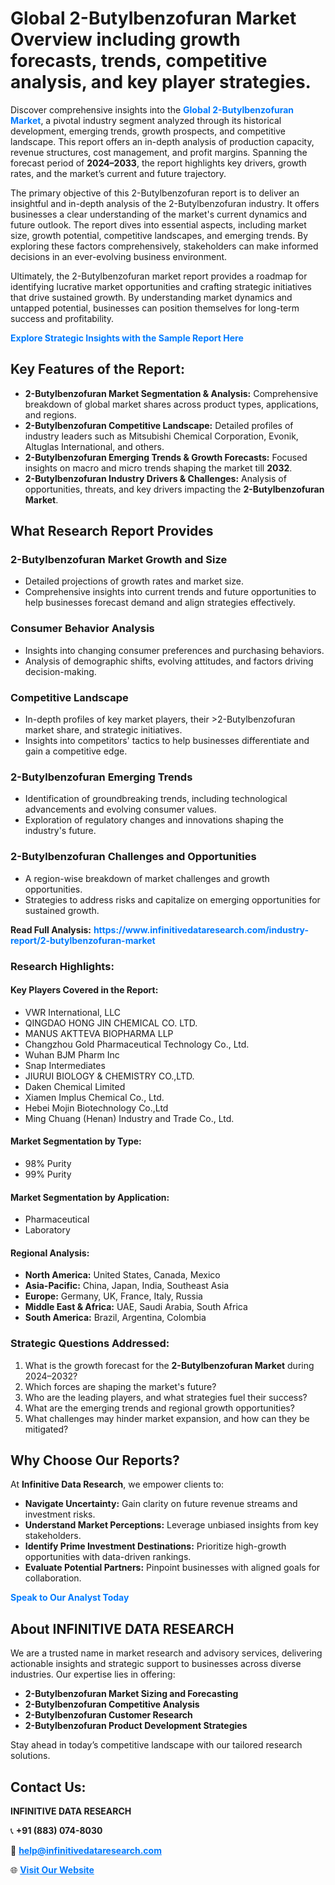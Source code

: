 <h1>Global 2-Butylbenzofuran Market Overview including growth forecasts, trends, competitive analysis, and key player strategies.</h1>
<p>
Discover comprehensive insights into the 
<a href="https://www.infinitivedataresearch.com/industry-report/2-butylbenzofuran-market" rel="dofollow" style="color: #007BFF; text-decoration: none;"><strong>Global 2-Butylbenzofuran Market</strong></a>, a pivotal industry segment analyzed through its historical development, emerging trends, growth prospects, and competitive landscape. This report offers an in-depth analysis of production capacity, revenue structures, cost management, and profit margins. Spanning the forecast period of <strong>2024–2033</strong>, the report highlights key drivers, growth rates, and the market’s current and future trajectory.
</p>
<p>
The primary objective of this 2-Butylbenzofuran report is to deliver an insightful and in-depth analysis of the 2-Butylbenzofuran industry. It offers businesses a clear understanding of the market's current dynamics and future outlook. The report dives into essential aspects, including market size, growth potential, competitive landscapes, and emerging trends. By exploring these factors comprehensively, stakeholders can make informed decisions in an ever-evolving business environment.
</p>
<p>
Ultimately, the 2-Butylbenzofuran market report provides a roadmap for identifying lucrative market opportunities and crafting strategic initiatives that drive sustained growth. By understanding market dynamics and untapped potential, businesses can position themselves for long-term success and profitability.
</p>
<p>
<a href="https://www.infinitivedataresearch.com/request-sample/reportId=106012" style="color: #007BFF; text-decoration: none;"><strong>Explore Strategic Insights with the Sample Report Here</strong></a>
</p>

<h2>Key Features of the Report:</h2>
<ul>
<li><strong>2-Butylbenzofuran Market Segmentation & Analysis:</strong> Comprehensive breakdown of global market shares across product types, applications, and regions.</li>
<li><strong>2-Butylbenzofuran Competitive Landscape:</strong> Detailed profiles of industry leaders such as Mitsubishi Chemical Corporation, Evonik, Altuglas International, and others.</li>
<li><strong>2-Butylbenzofuran Emerging Trends & Growth Forecasts:</strong> Focused insights on macro and micro trends shaping the market till <strong>2032</strong>.</li>
<li><strong>2-Butylbenzofuran Industry Drivers & Challenges:</strong> Analysis of opportunities, threats, and key drivers impacting the <strong>2-Butylbenzofuran Market</strong>.</li>
</ul>

<h2>What Research Report Provides</h2>
<h3>2-Butylbenzofuran Market Growth and Size</h3>
<ul>
<li>Detailed projections of growth rates and market size.</li>
<li>Comprehensive insights into current trends and future opportunities to help businesses forecast demand and align strategies effectively.</li>
</ul>

<h3>Consumer Behavior Analysis</h3>
<ul>
<li>Insights into changing consumer preferences and purchasing behaviors.</li>
<li>Analysis of demographic shifts, evolving attitudes, and factors driving decision-making.</li>
</ul>

<h3>Competitive Landscape</h3>
<ul>
<li>In-depth profiles of key market players, their >2-Butylbenzofuran market share, and strategic initiatives.</li>
<li>Insights into competitors' tactics to help businesses differentiate and gain a competitive edge.</li>
</ul>

<h3>2-Butylbenzofuran Emerging Trends</h3>
<ul>
<li>Identification of groundbreaking trends, including technological advancements and evolving consumer values.</li>
<li>Exploration of regulatory changes and innovations shaping the industry's future.</li>
</ul>

<h3>2-Butylbenzofuran Challenges and Opportunities</h3>
<ul>
<li>A region-wise breakdown of market challenges and growth opportunities.</li>
<li>Strategies to address risks and capitalize on emerging opportunities for sustained growth.</li>
</ul>
<p><strong>Read Full Analysis:</strong> <a href="https://www.infinitivedataresearch.com/industry-report/2-butylbenzofuran-market" rel="dofollow" style="color: #007BFF; text-decoration: none;"><strong>https://www.infinitivedataresearch.com/industry-report/2-butylbenzofuran-market</strong></a></p>
<h3>Research Highlights:</h3>
<h4>Key Players Covered in the Report:</h4>
<ul><li>VWR International, LLC</li><li>QINGDAO HONG JIN CHEMICAL CO. LTD.</li><li>MANUS AKTTEVA BIOPHARMA LLP</li><li>Changzhou Gold Pharmaceutical Technology Co., Ltd.</li><li>Wuhan BJM Pharm Inc</li><li>Snap Intermediates</li><li>JIURUI BIOLOGY &amp; CHEMISTRY CO.,LTD.</li><li>Daken Chemical Limited</li><li>Xiamen Implus Chemical Co., Ltd.</li><li>Hebei Mojin Biotechnology Co.,Ltd</li><li>Ming Chuang (Henan) Industry and Trade Co., Ltd.</li></ul>
<h4>Market Segmentation by Type:</h4>
<ul><li>98% Purity</li><li>99% Purity</li></ul>
<h4>Market Segmentation by Application:</h4>
<ul><li>Pharmaceutical</li><li>Laboratory</li></ul>

<h4>Regional Analysis:</h4>
<ul>
<li><strong>North America:</strong> United States, Canada, Mexico</li>
<li><strong>Asia-Pacific:</strong> China, Japan, India, Southeast Asia</li>
<li><strong>Europe:</strong> Germany, UK, France, Italy, Russia</li>
<li><strong>Middle East & Africa:</strong> UAE, Saudi Arabia, South Africa</li>
<li><strong>South America:</strong> Brazil, Argentina, Colombia</li>
</ul>

<h3>Strategic Questions Addressed:</h3>
<ol>
<li>What is the growth forecast for the <strong>2-Butylbenzofuran Market</strong> during 2024–2032?</li>
<li>Which forces are shaping the market's future?</li>
<li>Who are the leading players, and what strategies fuel their success?</li>
<li>What are the emerging trends and regional growth opportunities?</li>
<li>What challenges may hinder market expansion, and how can they be mitigated?</li>
</ol>

<h2>Why Choose Our Reports?</h2>
<p>At <strong>Infinitive Data Research</strong>, we empower clients to:</p>
<ul>
<li><strong>Navigate Uncertainty:</strong> Gain clarity on future revenue streams and investment risks.</li>
<li><strong>Understand Market Perceptions:</strong> Leverage unbiased insights from key stakeholders.</li>
<li><strong>Identify Prime Investment Destinations:</strong> Prioritize high-growth opportunities with data-driven rankings.</li>
<li><strong>Evaluate Potential Partners:</strong> Pinpoint businesses with aligned goals for collaboration.</li>
</ul>
<p><a href="https://www.infinitivedataresearch.com/industry-report/2-butylbenzofuran-market" rel="dofollow" style="color: #007BFF; text-decoration: none;"><strong>Speak to Our Analyst Today</strong></a></p>

<h2>About INFINITIVE DATA RESEARCH</h2>
<p>We are a trusted name in market research and advisory services, delivering actionable insights and strategic support to businesses across diverse industries. Our expertise lies in offering:</p>
<ul>
<li><strong>2-Butylbenzofuran Market Sizing and Forecasting</strong></li>
<li><strong>2-Butylbenzofuran Competitive Analysis</strong></li>
<li><strong>2-Butylbenzofuran Customer Research</strong></li>
<li><strong>2-Butylbenzofuran Product Development Strategies</strong></li>
</ul>
<p>Stay ahead in today’s competitive landscape with our tailored research solutions.</p>

<h2>Contact Us:</h2>
<p><strong>INFINITIVE DATA RESEARCH</strong></p>
<p>📞 <strong>+91 (883) 074-8030</strong></p>
<p>📧 <strong><a href="mailto:help@infinitivedataresearch.com" style="color: #007BFF;">help@infinitivedataresearch.com</a></strong></p>
<p>🌐 <strong><a href="https://www.infinitivedataresearch.com" rel="dofollow" style="color: #007BFF;">Visit Our Website</a></strong></p>